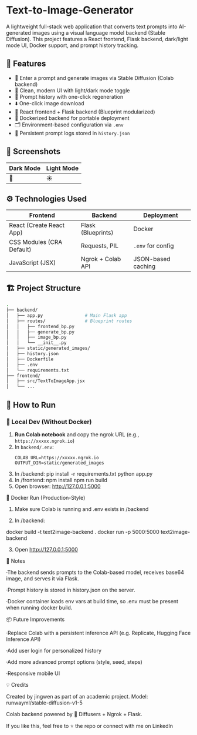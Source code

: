 # Text-to-Image-Generator
A lightweight full-stack web application that converts text prompts into AI-generated images using a visual language model backend (Stable Diffusion).   This project features a React frontend, Flask backend, dark/light mode UI, Docker support, and prompt history tracking.


## 🌟 Features

- 🧠 Enter a prompt and generate images via Stable Diffusion (Colab backend)
- 🎨 Clean, modern UI with light/dark mode toggle
- 📜 Prompt history with one-click regeneration
- ⬇️ One-click image download
- 🧊 React frontend + Flask backend (Blueprint modularized)
- 🐳 Dockerized backend for portable deployment
- 🗂️ Environment-based configuration via `.env`
- 📝 Persistent prompt logs stored in `history.json`



## 📸 Screenshots

| Dark Mode | Light Mode |
|-----------|------------|
| 🌙 | ☀|



## ⚙️ Technologies Used

| Frontend                    | Backend            | Deployment |
|----------------------------|--------------------|------------|
| React (Create React App)   | Flask (Blueprints) | Docker     |
| CSS Modules (CRA Default)  | Requests, PIL      | `.env` for config |
| JavaScript (JSX)           | Ngrok + Colab API  | JSON-based caching |



## 🏗️ Project Structure

```bash
.
├── backend/
│   ├── app.py                # Main Flask app
│   ├── routes/               # Blueprint routes
│   │   ├── frontend_bp.py
│   │   ├── generate_bp.py
│   │   ├── image_bp.py
│   │   └── __init__.py
│   ├── static/generated_images/
│   ├── history.json
│   ├── Dockerfile
│   ├── .env
│   └── requirements.txt
├── frontend/
│   ├── src/TextToImageApp.jsx
│   └── ...
```


## 🚀 How to Run

### 🧪 Local Dev (Without Docker)

1. **Run Colab notebook** and copy the ngrok URL (e.g., `https://xxxxx.ngrok.io`)
2. In `backend/.env`:
   ```env
   COLAB_URL=https://xxxxx.ngrok.io
   OUTPUT_DIR=static/generated_images
3. In /backend:
pip install -r requirements.txt
python app.py
4. In /frontend:
npm install
npm run build
5. Open browser: http://127.0.0.1:5000


🐳 Docker Run (Production-Style)

1. Make sure Colab is running and .env exists in /backend

2. In /backend:

docker build -t text2image-backend .
docker run -p 5000:5000 text2image-backend

3. Open http://127.0.0.1:5000

🧠 Notes

·The backend sends prompts to the Colab-based model, receives base64 image, and serves it via Flask.

·Prompt history is stored in history.json on the server.

·Docker container loads env vars at build time, so .env must be present when running docker build.

📦 Future Improvements

 ·Replace Colab with a persistent inference API (e.g. Replicate, Hugging Face Inference API)

 ·Add user login for personalized history

 ·Add more advanced prompt options (style, seed, steps)

 ·Responsive mobile UI
 
💡 Credits

Created by jingwen as part of an academic project.
Model: runwayml/stable-diffusion-v1-5

Colab backend powered by 🤗 Diffusers + Ngrok + Flask.

If you like this, feel free to ⭐️ the repo or connect with me on LinkedIn

